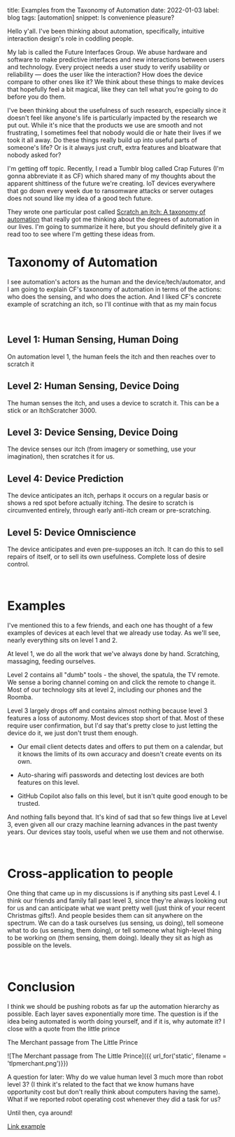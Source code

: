 title: Examples from the Taxonomy of Automation
date: 2022-01-03
label: blog
tags: [automation]
snippet: Is convenience pleasure?

Hello y'all. I've been thinking about automation, specifically, intuitive interaction design's role in coddling people. 

My lab is called the Future Interfaces Group. We abuse hardware and software to make predictive interfaces and new interactions between users and technology. Every project needs a user study to verify usability or reliability — does the user like the interaction? How does the device compare to other ones like it? We think about these things to make devices that hopefully feel a bit magical, like they can tell what you're going to do before you do them.

I've been thinking about the usefulness of such research, especially since it doesn't feel like anyone's life is particularly impacted by the research we put out. While it's nice that the products we use are smooth and not frustrating, I sometimes feel that nobody would die or hate their lives if we took it all away. Do these things really build up into useful parts of someone's life? Or is it always just cruft, extra features and bloatware that nobody asked for? 

I'm getting off topic. Recently, I read a Tumblr blog called Crap Futures (I'm gonna abbreviate it as CF) which shared many of my thoughts about the apparent shittiness of the future we're creating. IoT devices everywhere that go down every week due to ransomware attacks or server outages does not sound like my idea of a good tech future. 

They wrote one particular post called [Scratch an itch: A taxonomy of automation](https://crapfutures.tumblr.com/post/180304398284/scratch-an-itch-a-taxonomy-of-automation) that really got me thinking about the degrees of automation in our lives. I'm going to summarize it here, but you should definitely give it a read too to see where I'm getting these ideas from. 

# Taxonomy of Automation
I see automation's actors as the human and the device/tech/automator, and I am going to explain CF's taxonomy of automation in terms of the actions: who does the sensing, and who does the action. And I liked CF's concrete example of scratching an itch, so I'll continue with that as my main focus

<br>

## Level 1: Human Sensing, Human Doing
On automation level 1, the human feels the itch and then reaches over to scratch it

## Level 2: Human Sensing, Device Doing
The human senses the itch, and uses a device to scratch it. This can be a stick or an ItchScratcher 3000.

## Level 3: Device Sensing, Device Doing
The device senses our itch (from imagery or something, use your imagination), then scratches it for us. 

## Level 4: Device Prediction
The device anticipates an itch, perhaps it occurs on a regular basis or shows a red spot before actually itching. The desire to scratch is circumvented entirely, through early anti-itch cream or pre-scratching. 

## Level 5: Device Omniscience
The device anticipates and even pre-supposes an itch. It can do this to sell repairs of itself, or to sell its own usefulness. Complete loss of desire control. 

<br>

# Examples
I've mentioned this to a few friends, and each one has thought of a few examples of devices at each level that we already use today. As we'll see, nearly everything sits on level 1 and 2.

At level 1, we do all the work that we've always done by hand. Scratching, massaging, feeding ourselves.

Level 2 contains all "dumb" tools - the shovel, the spatula, the TV remote. We sense a boring channel coming on and click the remote to change it. Most of our technology sits at level 2, including our phones and the Roomba.

Level 3 largely drops off and contains almost nothing because level 3 features a loss of autonomy. Most devices stop short of that. Most of these require user confirmation, but I'd say that's pretty close to just letting the device do it, we just don't trust them enough. 

- Our email client detects dates and offers to put them on a calendar, but it knows the limits of its own accuracy and doesn't create events on its own. 

- Auto-sharing wifi passwords and detecting lost devices are both features on this level. 

- GitHub Copilot also falls on this level, but it isn't quite good enough to be trusted.

And nothing falls beyond that. It's kind of sad that so few things live at Level 3, even given all our crazy machine learning advances in the past twenty years. Our devices stay tools, useful when we use them and not otherwise. 

<br>

# Cross-application to people
One thing that came up in my discussions is if anything sits past Level 4. I think our friends and family fall past level 3, since they're always looking out for us and can anticipate what we want pretty well (just think of your recent Christmas gifts!). And people besides them can sit anywhere on the spectrum. We can do a task ourselves (us sensing, us doing), tell someone what to do (us sensing, them doing), or tell someone what high-level thing to be working on (them sensing, them doing). Ideally they sit as high as possible on the levels. 

<br>

# Conclusion
I think we should be pushing robots as far up the automation hierarchy as possible. Each layer saves exponentially more time. The question is if the idea being automated is worth doing yourself, and if it is, why automate it? I close with a quote from the little prince

<p class="caption">The Merchant passage from The Little Prince</p>
![The Merchant passage from The Little Prince]({{ url_for('static', filename = 'tlpmerchant.png')}})

A question for later: Why do we value human level 3 much more than robot level 3? (I think it's related to the fact that we know humans have opportunity cost but don't really think about computers having the same). What if we reported robot operating cost whenever they did a task for us? 

Until then, cya around!






[Link example](https://andykong.org)


